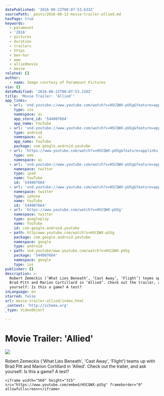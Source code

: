 ```yaml
---
datePublished: '2016-08-22T00:07:53.633Z'
sourcePath: _posts/2016-08-12-movie-trailer-allied.md
hasPage: true
keywords:
  - paramount
  - '2016'
  - pictures
  - duration
  - trailers
  - https
  - ben-hur
  - www
  - alliedmovie
  - movie
related: []
author:
  - name: Image courtesy of Paramount Pictures
via: {}
dateModified: '2016-08-22T00:07:53.210Z'
title: 'Movie Trailer: ‘Allied’'
app_links:
  - url: 'vnd.youtube://www.youtube.com/watch?v=HSCQWX-pUSg&feature=applinks'
    type: ios
    namespace: ai
    app_store_id: '544007664'
    app_name: YouTube
  - url: 'vnd.youtube://www.youtube.com/watch?v=HSCQWX-pUSg&feature=applinks'
    type: android
    namespace: ai
    app_name: YouTube
    package: com.google.android.youtube
  - url: 'https://www.youtube.com/watch?v=HSCQWX-pUSg&feature=applinks'
    type: web
    namespace: ai
  - url: 'vnd.youtube://www.youtube.com/watch?v=HSCQWX-pUSg&feature=applinks'
    namespace: twitter
    type: ipad
    name: YouTube
    id: '544007664'
  - url: 'vnd.youtube://www.youtube.com/watch?v=HSCQWX-pUSg&feature=applinks'
    namespace: twitter
    type: iphone
    name: YouTube
    id: '544007664'
  - url: 'https://www.youtube.com/watch?v=HSCQWX-pUSg'
    namespace: twitter
    type: googleplay
    name: YouTube
    id: com.google.android.youtube
  - path: http/www.youtube.com/watch?v=HSCQWX-pUSg
    package: com.google.android.youtube
    namespace: google
    type: android
  - path: vnd.youtube/www.youtube.com/watch?v=HSCQWX-pUSg
    package: '544007664'
    namespace: google
    type: ios
publisher: {}
description: >-
  Robert Zemeckis (‘What Lies Beneath’, ‘Cast Away’, ‘Flight’) teams up with
  Brad Pitt and Marion Cortillard in ‘Allied’. Check out the trailer, and ask
  yourself: Is this a game? A test?
inLanguage: en
starred: false
url: movie-trailer-allied/index.html
_context: 'http://schema.org'
_type: VideoObject

---
```

# Movie Trailer: 'Allied'
![](https://the-grid-user-content.s3-us-west-2.amazonaws.com/387c8ecd-5d80-4a4e-ada6-538a2b6738ec.jpg)

Robert Zemeckis ('What Lies Beneath', 'Cast Away', 'Flight') teams up with Brad Pitt and Marion Cortillard in 'Allied'. Check out the trailer, and ask yourself: Is this a game? A test?

    <iframe width="560" height="315" src="https://www.youtube.com/embed/HSCQWX-pUSg" frameborder="0" allowfullscreen></iframe>